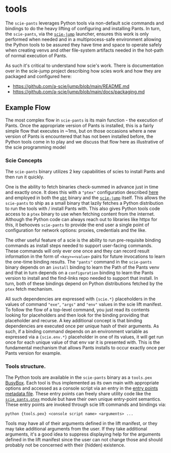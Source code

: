 # tools

The `scie-pants` leverages Python tools via non-default scie commands and bindings to do the heavy
lifting of configuring and installing Pants. In turn, the `scie-pants`, via the [`scie-jump`](
https://github.com/a-scie/jump) launcher, ensures this work is only performed when needed and in a
multiprocess-safe environment allowing the Python tools to be assured they have time and space to
operate safely when creating venvs and other file-system artifacts needed in the hot-path of normal
execution of Pants.

As such it's critical to understand how scie's work. There is documentation over in the scie-jump
project describing how scies work and how they are packaged and configured here:
+ https://github.com/a-scie/jump/blob/main/README.md
+ https://github.com/a-scie/jump/blob/main/docs/packaging.md

## Example Flow

The most complex flow in `scie-pants` is its main function - the execution of Pants. Once the
appropriate version of Pants is installed, this is a fairly simple flow that executes in ~1ms, but
on those occasions where a new version of Pants is encountered that has not been installed before,
the Python tools come in to play and we discuss that flow here as illustrative of the scie
programming model

### Scie Concepts

The `scie-pants` binary utilizes 2 key capabilities of scies to install Pants and then run it
quickly.

One is the ability to fetch binaries check-summed in advance just in time and exactly once.
It does this with a `"ptex"` configuration described [here](
https://github.com/a-scie/ptex/blob/main/README.md#how-ptex-works) and employed in both the [`pbt`](
../package/pbt.lift.json) binary and the [`scie-jump`](../package/scie-pants.lift.json) itself. This
allows the `scie-pants` to ship as a small binary that lazily fetches a Python distribution to run
the tools with / install Pants with. This also gives Python tools code access to a `ptex` binary
to use when fetching content from the internet. Although the Python code can always reach out to
libraries like httpx for this, it behooves `scie-pants` to provide the end user a single point of
configuration for network options: proxies, credentials and the like.

The other useful feature of a scie is the ability to run pre-requisite binding commands as install
steps needed to support user-facing commands. These commands will only ever one once and they can
record result information in the form of `<key>=<value>` pairs for future invocations to learn the
one-time binding results. The `"pants"` command in the `scie-pants` binary depends on an `install`
binding to learn the Path of the Pants venv and that in turn depends on a `configuration` binding 
to learn the Pants version to install and the find-links repo needed to support that install. In
turn, both of these bindings depend on Python distributions fetched by the `ptex` fetch mechanism.

All such dependencies are expressed with `{scie.*}` placeholders in the values of command `"exe"`,
`"args"` and `"env"` values in the scie lift manifest. To follow the flow of a top-level command,
you just read its contents looking for placeholders and then look for the binding providing that
placeholder and recurse. A key additional concept is that binding dependencies are executed once
per unique hash of their arguments. As such, if a binding command depends on an environment variable
as expressed via a `{scie.env.*}` placeholder in one of its values, it will get run once for each
unique value of that env var it is presented with. This is the fundamental mechanism that allows
Pants installs to occur exactly once per Pants version for example.

### Tools structure.

The Python tools are available in the `scie-pants` binary as a `tools.pex` [BusyBox](
https://pypi.org/project/conscript/). Each tool is thus implemented as its own main with appropriate
options and accessed as a console script via an entry in the [entry points metadata file](
src/scie_pants.dist-info/entry_points.txt). These entry points can freely share utility code like
the [`scie_pants.ptex`](src/scie_pants/ptex.py) module but have their own unique entry-point
semantics. These entry points are invoked through scie lift commands and bindings via:
```
python {tools.pex} <console script name> <arguments> ...
```

Tools may have all of their arguments defined in the lift manifest, or they may take additional
arguments from the user. If they take additional arguments, it's a good idea to suppress displaying
help for the arguments defined in the lift manifest since the user can not change those and should
probably not be concerned with their (hidden) existence.
